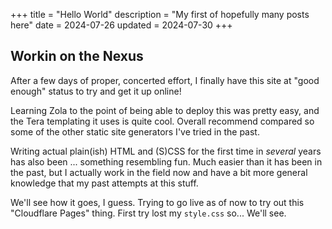 +++
title = "Hello World"
description = "My first of hopefully many posts here"
date = 2024-07-26
updated = 2024-07-30
+++

## Workin on the Nexus

After a few days of proper, concerted effort, I finally have this site at "good enough" status to try and get it up online!

Learning Zola to the point of being able to deploy this was pretty easy, and the Tera templating it uses is quite cool. Overall recommend compared so some of the other static site generators I've tried in the past.

Writing actual plain(ish) HTML and (S)CSS for the first time in *several* years has also been ... something resembling fun. Much easier than it has been in the past, but I actually work in the field now and have a bit more general knowledge that my past attempts at this stuff.

We'll see how it goes, I guess. Trying to go live as of now to try out this "Cloudflare Pages" thing. First try lost my `style.css` so... We'll see.
